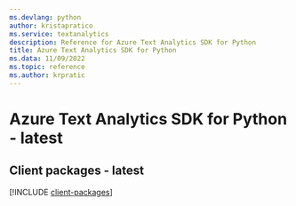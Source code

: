 ```yaml
---
ms.devlang: python
author: kristapratico
ms.service: textanalytics
description: Reference for Azure Text Analytics SDK for Python
title: Azure Text Analytics SDK for Python
ms.data: 11/09/2022
ms.topic: reference
ms.author: krpratic
---
```

# Azure Text Analytics SDK for Python - latest

## Client packages - latest
[!INCLUDE [client-packages](text-analytics-client-index.md)]